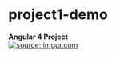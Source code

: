 # project1-demo
<strong>Angular 4 Project </strong><br/>
<a href="https://imgur.com/FuXyvlt"><img src="https://i.imgur.com/FuXyvlt.png" title="source: imgur.com" /></a>
